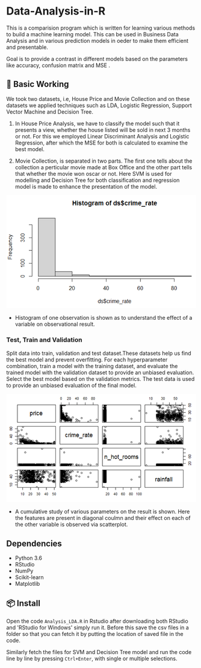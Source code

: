 # Data-Analysis-in-R

This is a comparision program which is written for learning various methods to build a machine learning model. This can be used in Business Data Analysis and in various prediction models in oeder to make them efficient and presentable.

Goal is to provide a contrast in different models based on the parameters like accuracy, confusion matrix and MSE .

## 🔨 Basic Working 

We took two datasets, i.e, House Price and Movie Collection and on these datasets we applied techniques such as LDA, Logistic Regression, Support Vector Machine and Decision Tree. 

1. In House Price Analysis, we have to classify the model such that it presents a view, whether the house listed will be sold in next 3 months or not. For this we employed Linear Discriminant Analysis and Logistic Regression, after which the MSE for both is calculated to examine the best model.

2. Movie Collection, is separated in two parts. The first one tells about the collection a perticular movie made at Box Office and the other part tells that whether the movie won oscar or not. Here SVM is used for modelling and Decision Tree for both classification and regression model is made to enhance the presentation of the model. 

![Histogram Diagram](histogram.png)

- Histogram of one observation is shown as to understand the effect of a variable on observational result.

### Test, Train and Validation 

Split data into train, validation and test dataset.These datasets help us find the best model and prevent overfitting.
For each hyperparameter combination, train a model with the training dataset, and evaluate the trained model with the validation dataset to provide an unbiased evaluation. Select the best model based on the validation metrics. The test data is used to provide an unbiased evaluation of the final model.
 
![Scatterplot Diagram](scatterplot.png)
 
 
- A cumulative study of various parameters on the result is shown. Here the features are present in diagonal coulmn and their effect on each of the other variable is observed via scatterplot.

## Dependencies

- Python 3.6
- RStudio
- NumPy
- Scikit-learn
- Matplotlib

## 📦 Install

Open the code ```Analysis_LDA.R``` in Rstudio after downloading both RStudio and 'RStudio for Windows' simply run it. Before this save the csv files in a folder so that you can fetch it by putting the location of saved file in the code.

Similarly fetch the files for SVM and Decision Tree model and run the code line by line by pressing ```Ctrl+Enter```, with single or multiple selections.
